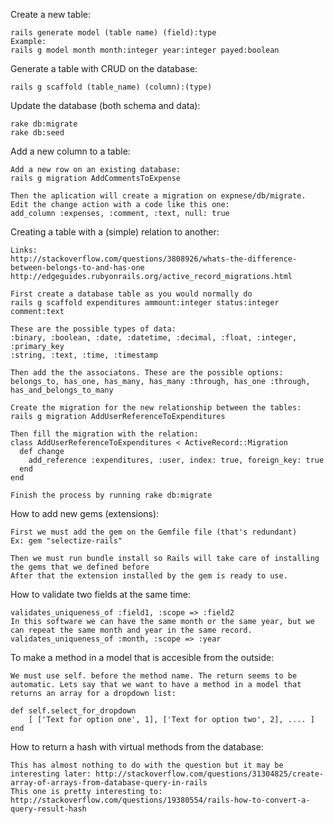 Create a new table:

    rails generate model (table name) (field):type
    Example:
    rails g model month month:integer year:integer payed:boolean

Generate a table with CRUD on the database:

    rails g scaffold (table_name) (column):(type)

Update the database (both schema and data):

    rake db:migrate
    rake db:seed

Add a new column to a table:

    Add a new row on an existing database:
    rails g migration AddCommentsToExpense

    Then the aplication will create a migration on expnese/db/migrate. Edit the change action with a code like this one:
    add_column :expenses, :comment, :text, null: true

Creating a table with a (simple) relation to another:

    Links:
    http://stackoverflow.com/questions/3808926/whats-the-difference-between-belongs-to-and-has-one
    http://edgeguides.rubyonrails.org/active_record_migrations.html

    First create a database table as you would normally do
    rails g scaffold expenditures ammount:integer status:integer comment:text

    These are the possible types of data:
    :binary, :boolean, :date, :datetime, :decimal, :float, :integer, :primary_key
    :string, :text, :time, :timestamp

    Then add the the associatons. These are the possible options:
    belongs_to, has_one, has_many, has_many :through, has_one :through, has_and_belongs_to_many

    Create the migration for the new relationship between the tables:
    rails g migration AddUserReferenceToExpenditures

    Then fill the migration with the relation:
    class AddUserReferenceToExpenditures < ActiveRecord::Migration
      def change
        add_reference :expenditures, :user, index: true, foreign_key: true
      end
    end

    Finish the process by running rake db:migrate

How to add new gems (extensions):

    First we must add the gem on the Gemfile file (that's redundant)
    Ex: gem "selectize-rails"

    Then we must run bundle install so Rails will take care of installing the gems that we defined before
    After that the extension installed by the gem is ready to use.

How to validate two fields at the same time:

    validates_uniqueness_of :field1, :scope => :field2
    In this software we can have the same month or the same year, but we can repeat the same month and year in the same record.
    validates_uniqueness_of :month, :scope => :year
    
    
To make a method in a model that is accesible from the outside:

    We must use self. before the method name. The return seems to be automatic. Lets say that we want to have a method in a model that returns an array for a dropdown list:
    
    def self.select_for_dropdown
        [ ['Text for option one', 1], ['Text for option two', 2], .... ]
    end
      
      
How to return a hash with virtual methods from the database:
    
    This has almost nothing to do with the question but it may be interesting later: http://stackoverflow.com/questions/31304825/create-array-of-arrays-from-database-query-in-rails
    This one is pretty interesting to: http://stackoverflow.com/questions/19380554/rails-how-to-convert-a-query-result-hash
    
    
      